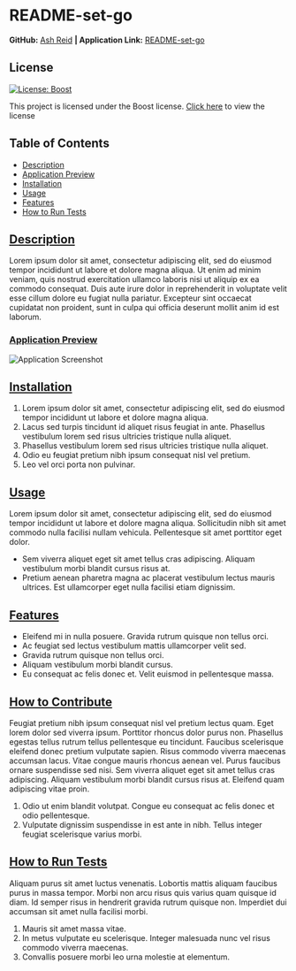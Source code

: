
# README-set-go

**GitHub:** [Ash Reid](https://github.com/ashtreid/readme-set-go)  **|  Application Link:** [README-set-go](https://ashtreid.github.io/readme-set-go)

## License 
  [![License: Boost](https://img.shields.io/badge/License-Boost_1.0-lightblue.svg)](https://www.boost.org/LICENSE_1_0.txt)
    
  This project is licensed under the Boost license. [Click here](https://www.boost.org/LICENSE_1_0.txt) to view the license
    

## Table of Contents
  - [Description](#description)
- [Application Preview](#preview)
- [Installation](#installation)
- [Usage](#usage)
- [Features](#features)
- [How to Run Tests](#tests)

    

## [Description](#description)
Lorem ipsum dolor sit amet, consectetur adipiscing elit, sed do eiusmod tempor incididunt ut labore et dolore magna aliqua. Ut enim ad minim veniam, quis nostrud exercitation ullamco laboris nisi ut aliquip ex ea commodo consequat. Duis aute irure dolor in reprehenderit in voluptate velit esse cillum dolore eu fugiat nulla pariatur. Excepteur sint occaecat cupidatat non proident, sunt in culpa qui officia deserunt mollit anim id est laborum. 

### [Application Preview](#preview)
![Application Screenshot](./Images/peonies.png)

## [Installation](#installation)
  1. Lorem ipsum dolor sit amet, consectetur adipiscing elit, sed do eiusmod tempor incididunt ut labore et dolore magna aliqua.
2. Lacus sed turpis tincidunt id aliquet risus feugiat in ante. Phasellus vestibulum lorem sed risus ultricies tristique nulla aliquet.
3. Phasellus vestibulum lorem sed risus ultricies tristique nulla aliquet.
4. Odio eu feugiat pretium nibh ipsum consequat nisl vel pretium.
5. Leo vel orci porta non pulvinar.

    

## [Usage](#usage)
  Lorem ipsum dolor sit amet, consectetur adipiscing elit, sed do eiusmod tempor incididunt ut labore et dolore magna aliqua. Sollicitudin nibh sit amet commodo nulla facilisi nullam vehicula. Pellentesque sit amet porttitor eget dolor.
- Sem viverra aliquet eget sit amet tellus cras adipiscing. Aliquam vestibulum morbi blandit cursus risus at. 
- Pretium aenean pharetra magna ac placerat vestibulum lectus mauris ultrices. Est ullamcorper eget nulla facilisi etiam dignissim.

     

## [Features](#features)
  - Eleifend mi in nulla posuere. Gravida rutrum quisque non tellus orci.
- Ac feugiat sed lectus vestibulum mattis ullamcorper velit sed.
- Gravida rutrum quisque non tellus orci.
- Aliquam vestibulum morbi blandit cursus.
- Eu consequat ac felis donec et. Velit euismod in pellentesque massa.


     

## [How to Contribute](#contribute)
  Feugiat pretium nibh ipsum consequat nisl vel pretium lectus quam. Eget lorem dolor sed viverra ipsum. Porttitor rhoncus dolor purus non. Phasellus egestas tellus rutrum tellus pellentesque eu tincidunt. Faucibus scelerisque eleifend donec pretium vulputate sapien. Risus commodo viverra maecenas accumsan lacus. Vitae congue mauris rhoncus aenean vel. Purus faucibus ornare suspendisse sed nisi. Sem viverra aliquet eget sit amet tellus cras adipiscing. Aliquam vestibulum morbi blandit cursus risus at. Eleifend quam adipiscing vitae proin.
1. Odio ut enim blandit volutpat. Congue eu consequat ac felis donec et odio pellentesque.
2. Vulputate dignissim suspendisse in est ante in nibh. Tellus integer feugiat scelerisque varius morbi.

     

## [How to Run Tests](#tests)
  Aliquam purus sit amet luctus venenatis. Lobortis mattis aliquam faucibus purus in massa tempor. Morbi non arcu risus quis varius quam quisque id diam. Id semper risus in hendrerit gravida rutrum quisque non. Imperdiet dui accumsan sit amet nulla facilisi morbi.
1. Mauris sit amet massa vitae. 
2. In metus vulputate eu scelerisque. Integer malesuada nunc vel risus commodo viverra maecenas.
3. Convallis posuere morbi leo urna molestie at elementum. 

     
